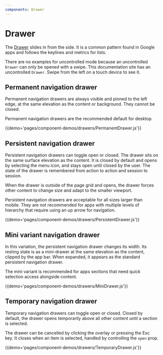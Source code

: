 ```yaml
---
components: Drawer
---
```


# Drawer

The [Drawer](https://material.io/guidelines/patterns/navigation-drawer.html) slides in from the side. It is a common pattern found in Google apps and follows the keylines and metrics for lists.

There are no examples for uncontrolled mode because an uncontrolled `Drawer` can only be opened with a swipe. This documentation site has an uncontrolled `Drawer`. Swipe from the left on a touch device to see it.

## Permanent navigation drawer

Permanent navigation drawers are always visible and pinned to the left edge, at the same elevation as the content or background. They cannot be closed.

Permanent navigation drawers are the recommended default for desktop.

{{demo='pages/component-demos/drawers/PermanentDrawer.js'}}

## Persistent navigation drawer

Persistent navigation drawers can toggle open or closed. The drawer sits on the same surface elevation as the content. It is closed by default and opens by selecting the menu icon, and stays open until closed by the user. The state of the drawer is remembered from action to action and session to session.

When the drawer is outside of the page grid and opens, the drawer forces other content to change size and adapt to the smaller viewport.

Persistent navigation drawers are acceptable for all sizes larger than mobile. They are not recommended for apps with multiple levels of hierarchy that require using an up arrow for navigation.

{{demo='pages/component-demos/drawers/PersistentDrawer.js'}}

## Mini variant navigation drawer

In this variation, the persistent navigation drawer changes its width. Its resting state is as a mini-drawer at the same elevation as the content, clipped by the app bar. When expanded, it appears as the standard persistent navigation drawer.

The mini variant is recommended for apps sections that need quick selection access alongside content.

{{demo='pages/component-demos/drawers/MiniDrawer.js'}}

## Temporary navigation drawer

Temporary navigation drawers can toggle open or closed. Closed by default, the drawer opens temporarily above all other content until a section is selected.

The drawer can be cancelled by clicking the overlay or pressing the Esc key. It closes when an item is selected, handled by controlling the `open` prop.

{{demo='pages/component-demos/drawers/TemporaryDrawer.js'}}
